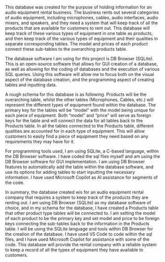 This database was created for the purpose of holding information for an audio equipment rental business. The business rents out several categories of audio equipment, including microphones, cables, audio interfaces, audio mixers, and speakers, and they need a system that will keep track of all the products that are available for customers to rent out. This database will keep track of these various types of equipment in one table as products, and then keep track of the various types of equipment and their qualities in separate corresponding tables. The model and prices of each product connect these sub-tables to the overarching products table.

The database software I am using for this project is DB Browser (SQLite). This is an open-source software that allows for GUI creation of a database, as well as allowing for the coding of databases and the execution of various SQL queries. Using this software will allow me to focus both on the visual aspect of the database creation, and the programming aspect of creating tables and inputting data. 

A rough schema for this database is as following. Products will be the overarching table, whilst the other tables (Microphones, Cables, etc.) will represent the different types of equipment found within the database. The primary key for the tables will be “model” with the model being unique for each piece of equipment. Both “model” and “price” will serve as foreign keys for the table and will connect the data for all tables back to the Products table. In all the tables connected to the Products table, different qualities are accounted for in each type of equipment. This will allow customers to easily find a piece of equipment they need based on any requirements they may have for it.

For programming tools used, I am using SQLite, a C-based language, within the DB Browser software. I have coded the sql files myself and am using the DB Browser software for GUI implementation. I am using DB Browser features to automatically add the table within the database software, and use its options for adding tables to start inputting the necessary information. I have used Microsoft Copilot as AI assistance for segments of the code.

In summary, the database created wis for an audio equipment rental company that requires a system to keep track of the products they are renting out. I am using DB Browser (SQLite) as my database software of choice, and in my schema for the database, I have created a Products table that other product type tables will be connected to. I am setting the model of each product to be the primary key and set model and price to be foreign keys connecting the sub-tables back to the information in the Products table. I will be using the SQLite language and tools within DB Browser for the creation of the database. I have used VS Code to code within the sql files, and I have used Microsoft Copilot for assistance with some of the code. This database will provide the rental company with a reliable system to keep a record of all the types of equipment they have available to customers.
